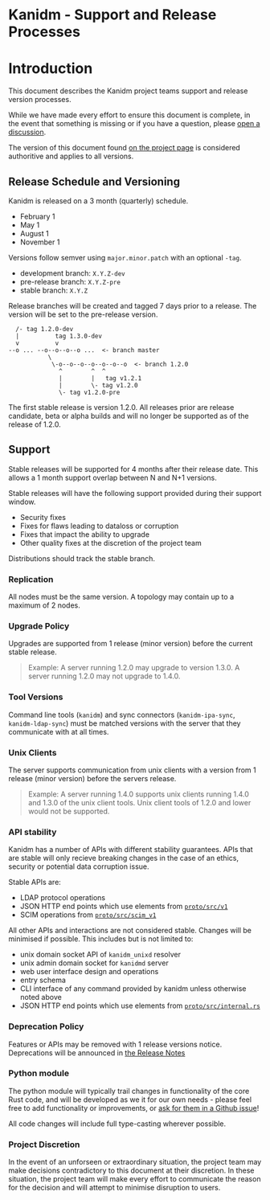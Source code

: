 # Kanidm - Support and Release Processes

# Introduction

This document describes the Kanidm project teams support and release version processes.

While we have made every effort to ensure this document is complete, in the event that something is
missing or if you have a question, please
[open a discussion](https://github.com/kanidm/kanidm/discussions).

The version of this document found
[on the project page](https://github.com/kanidm/kanidm/blob/master/book/src/support.md) is
considered authoritive and applies to all versions.

## Release Schedule and Versioning

Kanidm is released on a 3 month (quarterly) schedule.

- February 1
- May 1
- August 1
- November 1

Versions follow semver using `major.minor.patch` with an optional `-tag`.

- development branch: `X.Y.Z-dev`
- pre-release branch: `X.Y.Z-pre`
- stable branch: `X.Y.Z`

Release branches will be created and tagged 7 days prior to a release. The version will be set to
the pre-release version.

```
  /- tag 1.2.0-dev
  |          tag 1.3.0-dev
  v          v
--o ... --o--o--o--o ...  <- branch master
           \
            \-o--o--o--o--o--o--o  <- branch 1.2.0
              ^        ^  ^
              |        |   tag v1.2.1
              |        \- tag v1.2.0
              \- tag v1.2.0-pre
```

The first stable release is version 1.2.0. All releases prior are release candidate, beta or alpha
builds and will no longer be supported as of the release of 1.2.0.

## Support

Stable releases will be supported for 4 months after their release date. This allows a 1 month
support overlap between N and N+1 versions.

Stable releases will have the following support provided during their support window.

- Security fixes
- Fixes for flaws leading to dataloss or corruption
- Fixes that impact the ability to upgrade
- Other quality fixes at the discretion of the project team

Distributions should track the stable branch.

### Replication

All nodes must be the same version. A topology may contain up to a maximum of 2 nodes.

### Upgrade Policy

Upgrades are supported from 1 release (minor version) before the current stable release.

> Example: A server running 1.2.0 may upgrade to version 1.3.0. A server running 1.2.0 may not
> upgrade to 1.4.0.

### Tool Versions

Command line tools (`kanidm`) and sync connectors (`kanidm-ipa-sync`, `kanidm-ldap-sync`) must be
matched versions with the server that they communicate with at all times.

### Unix Clients

The server supports communication from unix clients with a version from 1 release (minor version)
before the servers release.

> Example: A server running 1.4.0 supports unix clients running 1.4.0 and 1.3.0 of the unix client
> tools. Unix client tools of 1.2.0 and lower would not be supported.

### API stability

Kanidm has a number of APIs with different stability guarantees. APIs that are stable will only
recieve breaking changes in the case of an ethics, security or potential data corruption issue.

Stable APIs are:

- LDAP protocol operations
- JSON HTTP end points which use elements from
  [`proto/src/v1`](https://github.com/kanidm/kanidm/blob/master/proto/src/v1)
- SCIM operations from
  [`proto/src/scim_v1`](https://github.com/kanidm/kanidm/blob/master/proto/src/scim_v1)

All other APIs and interactions are not considered stable. Changes will be minimised if possible.
This includes but is not limited to:

- unix domain socket API of `kanidm_unixd` resolver
- unix admin domain socket for `kanidmd` server
- web user interface design and operations
- entry schema
- CLI interface of any command provided by kanidm unless otherwise noted above
- JSON HTTP end points which use elements from
  [`proto/src/internal.rs`](https://github.com/kanidm/kanidm/blob/master/proto/src/internal.rs)

### Deprecation Policy

Features or APIs may be removed with 1 release versions notice. Deprecations will be announced in
[the Release Notes](https://github.com/kanidm/kanidm/blob/master/RELEASE_NOTES.md)

### Python module

The python module will typically trail changes in functionality of the core Rust code, and will be
developed as we it for our own needs - please feel free to add functionality or improvements, or
[ask for them in a Github issue](http://github.com/kanidm/kanidm/issues/new/choose)!

All code changes will include full type-casting wherever possible.

### Project Discretion

In the event of an unforseen or extraordinary situation, the project team may make decisions
contradictory to this document at their discretion. In these situation, the project team will make
every effort to communicate the reason for the decision and will attempt to minimise disruption to
users.
